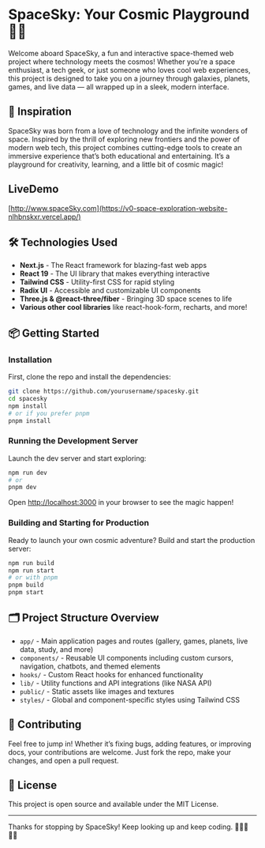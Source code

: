 # SpaceSky: Your Cosmic Playground 🚀✨

Welcome aboard SpaceSky, a fun and interactive space-themed web project where technology meets the cosmos! Whether you're a space enthusiast, a tech geek, or just someone who loves cool web experiences, this project is designed to take you on a journey through galaxies, planets, games, and live data — all wrapped up in a sleek, modern interface.

## 🚀 Inspiration

SpaceSky was born from a love of technology and the infinite wonders of space. Inspired by the thrill of exploring new frontiers and the power of modern web tech, this project combines cutting-edge tools to create an immersive experience that’s both educational and entertaining. It’s a playground for creativity, learning, and a little bit of cosmic magic!
## LiveDemo 
[http://www.spaceSky.com](https://v0-space-exploration-website-nlhbnskxr.vercel.app/)
## 🛠️ Technologies Used

- **Next.js** - The React framework for blazing-fast web apps
- **React 19** - The UI library that makes everything interactive
- **Tailwind CSS** - Utility-first CSS for rapid styling
- **Radix UI** - Accessible and customizable UI components
- **Three.js & @react-three/fiber** - Bringing 3D space scenes to life
- **Various other cool libraries** like react-hook-form, recharts, and more!

## 📦 Getting Started

### Installation

First, clone the repo and install the dependencies:

```bash
git clone https://github.com/yourusername/spacesky.git
cd spacesky
npm install
# or if you prefer pnpm
pnpm install
```

### Running the Development Server

Launch the dev server and start exploring:

```bash
npm run dev
# or
pnpm dev
```

Open [http://localhost:3000](http://localhost:3000) in your browser to see the magic happen!

### Building and Starting for Production

Ready to launch your own cosmic adventure? Build and start the production server:

```bash
npm run build
npm run start
# or with pnpm
pnpm build
pnpm start
```

## 🗂️ Project Structure Overview

- `app/` - Main application pages and routes (gallery, games, planets, live data, study, and more)
- `components/` - Reusable UI components including custom cursors, navigation, chatbots, and themed elements
- `hooks/` - Custom React hooks for enhanced functionality
- `lib/` - Utility functions and API integrations (like NASA API)
- `public/` - Static assets like images and textures
- `styles/` - Global and component-specific styles using Tailwind CSS

## 🤝 Contributing

Feel free to jump in! Whether it’s fixing bugs, adding features, or improving docs, your contributions are welcome. Just fork the repo, make your changes, and open a pull request.

## 📄 License

This project is open source and available under the MIT License.

---

Thanks for stopping by SpaceSky! Keep looking up and keep coding. 🌌👩‍🚀👨‍🚀
